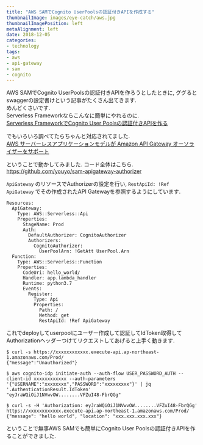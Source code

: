 ```yaml
---
title: "AWS SAMでCognito UserPoolsの認証付きAPIを作成する"
thumbnailImage: images/eye-catch/aws.jpg
thumbnailImagePosition: left
metaAlignment: left
date: 2018-12-05
categories:
- technology
tags:
- aws
- api-gateway
- sam
- cognito
---
```


AWS SAMでCognito UserPoolsの認証付きAPIを作ろうとしたときに, ググるとswaggerの設定書けという記事がたくさん出てきます.  
めんどくさいです.  
Serverless Frameworkならこんなに簡単にやれるのに.  
[Serverless FrameworkでCognito User Poolsの認証付きAPIを作る](https://wp-kyoto.net/cognito-authorized-api-by-serverless-framework)

でもいろいろ調べてたらちゃんと対応されてました.  
[AWS サーバーレスアプリケーションモデルが Amazon API Gateway オーソライザーをサポート](https://aws.amazon.com/jp/about-aws/whats-new/2018/10/aws-sam-supports-amazon-api-gateway-authorizers/)

ということで動かしてみました. コード全体はこちら.  
https://github.com/youyo/sam-apigateway-authorizer  

<!--more-->

`ApiGateway` のリソースでAuthorizerの設定を行い, `RestApiId: !Ref ApiGateway` でその作成されたAPI Gatewayを参照するようにしています.

```
Resources:
  ApiGateway:
    Type: AWS::Serverless::Api
    Properties:
      StageName: Prod
      Auth:
        DefaultAuthorizer: CognitoAuthorizer
        Authorizers:
          CognitoAuthorizer:
            UserPoolArn: !GetAtt UserPool.Arn
  Function:
    Type: AWS::Serverless::Function
    Properties:
      CodeUri: hello_world/
      Handler: app.lambda_handler
      Runtime: python3.7
      Events:
        Register:
          Type: Api
          Properties:
            Path: /
            Method: get
            RestApiId: !Ref ApiGateway
```

これでdeployしてuserpoolにユーザー作成して認証してIdToken取得してAuthorizationヘッダーつけてリクエストしてあげると上手く動きます.

```
$ curl -s https://xxxxxxxxxxxx.execute-api.ap-northeast-1.amazonaws.com/Prod/
{"message":"Unauthorized"}

$ aws cognito-idp initiate-auth --auth-flow USER_PASSWORD_AUTH --client-id xxxxxxxxxxxx --auth-parameters '{"USERNAME":"xxxxxxxx","PASSWORD":"xxxxxxxxx"}' | jq '.AuthenticationResult.IdToken'
"eyJraWQiOiJ1NVwvOW........VFZuI48-FbrQGg"

$ curl -s -H 'Authorization: eyJraWQiOiJ1NVwvOW........VFZuI48-FbrQGg' https://xxxxxxxxxxxx.execute-api.ap-northeast-1.amazonaws.com/Prod/
{"message": "hello world", "location": "xxx.xxx.xxx.xxx"}
```

ということで無事AWS SAMでも簡単にCognito User Poolsの認証付きAPIを作ることができました.

